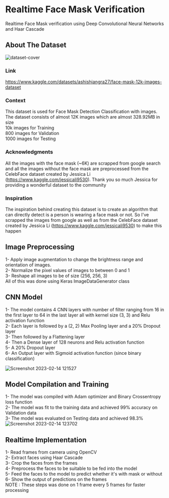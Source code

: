# Realtime Face Mask Verification
Realtime Face Mask verification using Deep Convolutional Neural Networks and Haar Cascade
## About The Dataset
![dataset-cover](https://user-images.githubusercontent.com/39447236/218705098-1b8e247b-dfde-48cb-b04c-5a75f65f8010.png)


### Link
https://www.kaggle.com/datasets/ashishjangra27/face-mask-12k-images-dataset

### Context
This dataset is used for Face Mask Detection Classification with images. The dataset consists of almost 12K images which are almost 328.92MB in size  
10k images for Training  
800 images for Validation  
1000 images for Testing

### Acknowledgments
All the images with the face mask (~6K) are scrapped from google search and all the images without the face mask are preprocessed from the CelebFace dataset created by Jessica Li (https://www.kaggle.com/jessicali9530). Thank you so much Jessica for providing a wonderful dataset to the community

### Inspiration
The inspiration behind creating this dataset is to create an algorithm that can directly detect is a person is wearing a face mask or not. So I've scrapped the images from google as well as from the CelebFace dataset created by Jessica Li (https://www.kaggle.com/jessicali9530) to make this happen

## Image Preprocessing
1- Apply image augmentation to change the brightness range and orientation of images.  
2- Normalize the pixel values of images to between 0 and 1  
3- Reshape all images to be of size (256, 256, 3)  
All of this was done using Keras ImageDataGenerator class

## CNN Model
1- The model contains 4 CNN layers with number of filter ranging from 16 in the first layer to 64 in the last layer all with kernel size (3, 3) and Relu activation function  
2- Each layer is followed by a (2, 2) Max Pooling layer and a 20% Dropout layer   
3- Then followed by a Flattening layer  
4- Then a Dense layer of 128 neurons and Relu activation function  
5- A 20% Dropout layer  
6- An Output layer with Sigmoid activation function (since binary classification)  
  
![Screenshot 2023-02-14 121527](https://user-images.githubusercontent.com/39447236/218708040-eb54b410-15f6-450a-9c2f-c578d5183bee.png)   

## Model Compilation and Training
1- The model was compiled with Adam optimizer and Binary Crossentropy loss function  
2- The model was fit to the training data and achieved 99% accuracy on Validation data  
3- The model was evaluated on Testing data and achieved 98.3%    
![Screenshot 2023-02-14 123702](https://user-images.githubusercontent.com/39447236/218711311-1e6fafce-d9c5-48b3-8a28-043b256eb0a4.png)

## Realtime Implementation
1- Read frames from camera using OpenCV  
2- Extract faces using Haar Cascade  
3- Crop the faces from the frames  
4- Preprocess the faces to be suitable to be fed into the model  
5- Feed the faces to the model to predict whether it's with mask or without  
6- Show the output of predictions on the frames  
NOTE : These steps was done on 1 frame every 5 frames for faster processing
